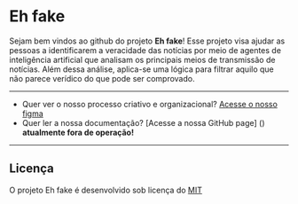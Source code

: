 # Eh fake 
Sejam bem vindos ao github do projeto **Eh fake**! Esse projeto visa ajudar as pessoas a identificarem a veracidade das notícias por meio de agentes de inteligência artificial que analisam os principais meios de transmissão de notícias. Além dessa análise, aplica-se uma lógica para filtrar aquilo que não parece verídico do que pode ser comprovado.

---
<!-- Isso aqui é para ser como um sumário -->

- Quer ver o nosso processo criativo e organizacional? [Acesse o nosso figma](https://www.figma.com/board/IEMLIEgwQhLgx0DYJ65hG0/Projeto_Eh_fake?node-id=0-1&t=MRTNctqCu7azt13s-1)
- Quer ler a nossa documentação? [Acesse a nossa GitHub page] () **atualmente fora de operação!**

---
<!-- A partir daqui não tem erro, sempre que fizer uma coisa nova que for relevante para vir para o README é só colocar -->

## Licença
O projeto Eh fake é desenvolvido sob licença do [MIT](https://github.com/unb-mds/2025-2-Eh_Fake/blob/main/LICENSE)
